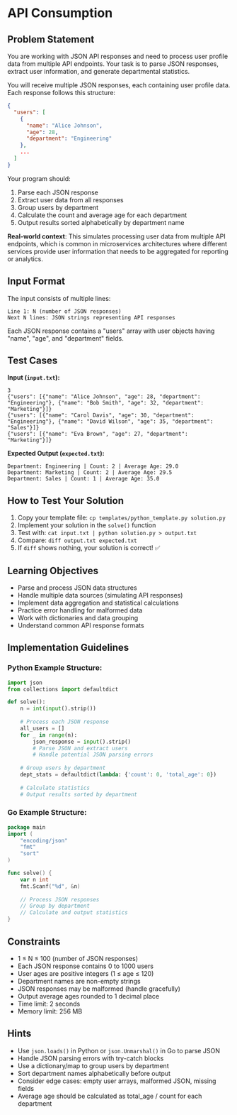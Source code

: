 # API Consumption

## Problem Statement

You are working with JSON API responses and need to process user profile data from multiple API endpoints. Your task is to parse JSON responses, extract user information, and generate departmental statistics.

You will receive multiple JSON responses, each containing user profile data. Each response follows this structure:

```json
{
  "users": [
    {
      "name": "Alice Johnson",
      "age": 28,
      "department": "Engineering"
    },
    ...
  ]
}
```

Your program should:
1. Parse each JSON response
2. Extract user data from all responses
3. Group users by department
4. Calculate the count and average age for each department
5. Output results sorted alphabetically by department name

**Real-world context**: This simulates processing user data from multiple API endpoints, which is common in microservices architectures where different services provide user information that needs to be aggregated for reporting or analytics.

## Input Format

The input consists of multiple lines:
```
Line 1: N (number of JSON responses)
Next N lines: JSON strings representing API responses
```

Each JSON response contains a "users" array with user objects having "name", "age", and "department" fields.

## Test Cases
**Input (`input.txt`):**
```
3
{"users": [{"name": "Alice Johnson", "age": 28, "department": "Engineering"}, {"name": "Bob Smith", "age": 32, "department": "Marketing"}]}
{"users": [{"name": "Carol Davis", "age": 30, "department": "Engineering"}, {"name": "David Wilson", "age": 35, "department": "Sales"}]}
{"users": [{"name": "Eva Brown", "age": 27, "department": "Marketing"}]}
```

**Expected Output (`expected.txt`):**
```
Department: Engineering | Count: 2 | Average Age: 29.0
Department: Marketing | Count: 2 | Average Age: 29.5
Department: Sales | Count: 1 | Average Age: 35.0
```

## How to Test Your Solution
1. Copy your template file: `cp templates/python_template.py solution.py`
2. Implement your solution in the `solve()` function
3. Test with: `cat input.txt | python solution.py > output.txt`
4. Compare: `diff output.txt expected.txt`
5. If `diff` shows nothing, your solution is correct! ✅

## Learning Objectives
- Parse and process JSON data structures
- Handle multiple data sources (simulating API responses)
- Implement data aggregation and statistical calculations
- Practice error handling for malformed data
- Work with dictionaries and data grouping
- Understand common API response formats

## Implementation Guidelines

### Python Example Structure:
```python
import json
from collections import defaultdict

def solve():
    n = int(input().strip())
    
    # Process each JSON response
    all_users = []
    for _ in range(n):
        json_response = input().strip()
        # Parse JSON and extract users
        # Handle potential JSON parsing errors
    
    # Group users by department
    dept_stats = defaultdict(lambda: {'count': 0, 'total_age': 0})
    
    # Calculate statistics
    # Output results sorted by department
```

### Go Example Structure:
```go
package main
import (
    "encoding/json"
    "fmt"
    "sort"
)

func solve() {
    var n int
    fmt.Scanf("%d", &n)
    
    // Process JSON responses
    // Group by department
    // Calculate and output statistics
}
```

## Constraints
- 1 ≤ N ≤ 100 (number of JSON responses)
- Each JSON response contains 0 to 1000 users
- User ages are positive integers (1 ≤ age ≤ 120)
- Department names are non-empty strings
- JSON responses may be malformed (handle gracefully)
- Output average ages rounded to 1 decimal place
- Time limit: 2 seconds
- Memory limit: 256 MB

## Hints
- Use `json.loads()` in Python or `json.Unmarshal()` in Go to parse JSON
- Handle JSON parsing errors with try-catch blocks
- Use a dictionary/map to group users by department
- Sort department names alphabetically before output
- Consider edge cases: empty user arrays, malformed JSON, missing fields
- Average age should be calculated as total_age / count for each department
